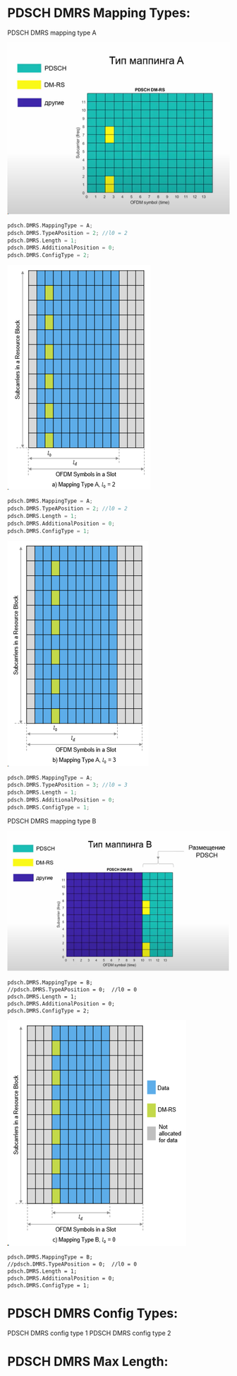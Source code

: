 # PDSCH DMRS Mapping Types:

PDSCH DMRS mapping type A

![GitHub Logo](/PDSCH_DRMS_Mapping_typeA.png)

```c
pdsch.DMRS.MappingType = A;      
pdsch.DMRS.TypeAPosition = 2; //l0 = 2     
pdsch.DMRS.Length = 1;             
pdsch.DMRS.AdditionalPosition = 0; 
pdsch.DMRS.ConfigType = 2; 
```

![GitHub Logo](/PDSCH_DRMS_Mapping_typeA_2.png)

```c
pdsch.DMRS.MappingType = A;      
pdsch.DMRS.TypeAPosition = 2; //l0 = 2     
pdsch.DMRS.Length = 1;             
pdsch.DMRS.AdditionalPosition = 0; 
pdsch.DMRS.ConfigType = 1; 
```

![GitHub Logo](/PDSCH_DRMS_Mapping_typeA_3.png)

```c
pdsch.DMRS.MappingType = A;      
pdsch.DMRS.TypeAPosition = 3; //l0 = 3     
pdsch.DMRS.Length = 1;             
pdsch.DMRS.AdditionalPosition = 0; 
pdsch.DMRS.ConfigType = 1; 
```


PDSCH DMRS mapping type B

![GitHub Logo](/PDSCH_DRMS_Mapping_typeB.png)

```
pdsch.DMRS.MappingType = B;      
//pdsch.DMRS.TypeAPosition = 0;  //l0 = 0       
pdsch.DMRS.Length = 1;             
pdsch.DMRS.AdditionalPosition = 0; 
pdsch.DMRS.ConfigType = 2; 
```

![GitHub Logo](/PDSCH_DRMS_Mapping_typeB_0.png)

```
pdsch.DMRS.MappingType = B;      
//pdsch.DMRS.TypeAPosition = 0;  //l0 = 0       
pdsch.DMRS.Length = 1;             
pdsch.DMRS.AdditionalPosition = 0; 
pdsch.DMRS.ConfigType = 1; 
```

# PDSCH DMRS Config Types:
PDSCH DMRS config type 1
PDSCH DMRS config type 2

# PDSCH DMRS Max Length:
